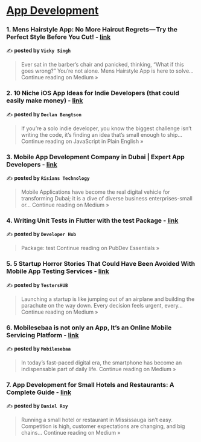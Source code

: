 
<h1><a href=https://medium.com/tag/mobile-app-development/recommended target="_blank" rel="noopener noreferrer">App Development</a></h1>
<h3>1. Mens Hairstyle App: No More Haircut Regrets — Try the Perfect Style Before You Cut! - <a href="https://medium.com/@vickysir208/mens-hairstyle-app-no-more-haircut-regrets-try-the-perfect-style-before-you-cut-89415edb4c66?source=rss------mobile_app_development-5" target="_blank" rel="noopener noreferrer">link</a></h3>

✍️ **posted by `Vicky Singh`**

<blockquote>Ever sat in the barber’s chair and panicked, thinking, “What if this goes wrong?” You’re not alone. Mens Hairstyle App is here to solve…
Continue reading on Medium »</blockquote>

<h3>2. 10 Niche iOS App Ideas for Indie Developers (that could easily make money) - <a href="https://javascript.plainenglish.io/10-niche-ios-app-ideas-for-indie-developers-that-could-easily-make-money-8deb4d4e4bdc?source=rss------mobile_app_development-5" target="_blank" rel="noopener noreferrer">link</a></h3>

✍️ **posted by `Declan Bengtson`**

<blockquote>If you’re a solo indie developer, you know the biggest challenge isn’t writing the code, it’s finding an idea that’s small enough to ship…
Continue reading on JavaScript in Plain English »</blockquote>

<h3>3. Mobile App Development Company in Dubai | Expert App Developers - <a href="https://medium.com/@risianstech/mobile-app-development-company-in-dubai-expert-app-developers-90191d0dac0a?source=rss------mobile_app_development-5" target="_blank" rel="noopener noreferrer">link</a></h3>

✍️ **posted by `Risians Technology`**

<blockquote>Mobile Applications have become the real digital vehicle for transforming Dubai; it is a dive of diverse business enterprises-small or…
Continue reading on Medium »</blockquote>

<h3>4.  Writing Unit Tests in Flutter with the test Package - <a href="https://medium.com/pubdev-essentials/writing-unit-tests-in-flutter-with-the-test-package-b7ca618b636e?source=rss------mobile_app_development-5" target="_blank" rel="noopener noreferrer">link</a></h3>

✍️ **posted by `Developer Hub`**

<blockquote>Package: test
Continue reading on PubDev Essentials »</blockquote>

<h3>5. 5 Startup Horror Stories That Could Have Been Avoided With Mobile App Testing Services  - <a href="https://medium.com/@testershub6/5-startup-horror-stories-that-could-have-been-avoided-with-mobile-app-testing-services-23c8eef5fe68?source=rss------mobile_app_development-5" target="_blank" rel="noopener noreferrer">link</a></h3>

✍️ **posted by `TestersHUB`**

<blockquote>Launching a startup is like jumping out of an airplane and building the parachute on the way down. Every decision feels urgent, every…
Continue reading on Medium »</blockquote>

<h3>6. Mobilesebaa is not only an App, It’s an Online Mobile Servicing Platform - <a href="https://medium.com/@mobilesebaa/mobilesebaa-is-not-only-an-app-its-an-online-mobile-servicing-platform-4a3e4143933f?source=rss------mobile_app_development-5" target="_blank" rel="noopener noreferrer">link</a></h3>

✍️ **posted by `Mobilesebaa`**

<blockquote>In today’s fast-paced digital era, the smartphone has become an indispensable part of daily life.
Continue reading on Medium »</blockquote>

<h3>7. App Development for Small Hotels and Restaurants: A Complete Guide - <a href="https://medium.com/@shayanseo786/app-development-for-small-hotels-and-restaurants-a-complete-guide-6bfecc9bfc17?source=rss------mobile_app_development-5" target="_blank" rel="noopener noreferrer">link</a></h3>

✍️ **posted by `Daniel Roy`**

<blockquote>Running a small hotel or restaurant in Mississauga isn’t easy. Competition is high, customer expectations are changing, and big chains…
Continue reading on Medium »</blockquote>

